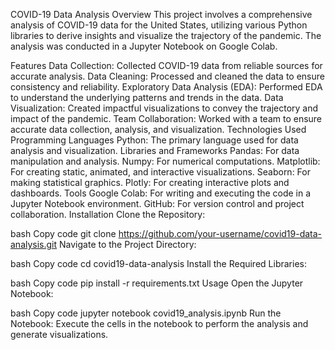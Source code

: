 COVID-19 Data Analysis
Overview
This project involves a comprehensive analysis of COVID-19 data for the United States, utilizing various Python libraries to derive insights and visualize the trajectory of the pandemic. The analysis was conducted in a Jupyter Notebook on Google Colab.

Features
Data Collection: Collected COVID-19 data from reliable sources for accurate analysis.
Data Cleaning: Processed and cleaned the data to ensure consistency and reliability.
Exploratory Data Analysis (EDA): Performed EDA to understand the underlying patterns and trends in the data.
Data Visualization: Created impactful visualizations to convey the trajectory and impact of the pandemic.
Team Collaboration: Worked with a team to ensure accurate data collection, analysis, and visualization.
Technologies Used
Programming Languages
Python: The primary language used for data analysis and visualization.
Libraries and Frameworks
Pandas: For data manipulation and analysis.
Numpy: For numerical computations.
Matplotlib: For creating static, animated, and interactive visualizations.
Seaborn: For making statistical graphics.
Plotly: For creating interactive plots and dashboards.
Tools
Google Colab: For writing and executing the code in a Jupyter Notebook environment.
GitHub: For version control and project collaboration.
Installation
Clone the Repository:

bash
Copy code
git clone https://github.com/your-username/covid19-data-analysis.git
Navigate to the Project Directory:

bash
Copy code
cd covid19-data-analysis
Install the Required Libraries:

bash
Copy code
pip install -r requirements.txt
Usage
Open the Jupyter Notebook:

bash
Copy code
jupyter notebook covid19_analysis.ipynb
Run the Notebook:
Execute the cells in the notebook to perform the analysis and generate visualizations.
